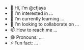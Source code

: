 - 👋 Hi, I’m @cfjaya
- 👀 I’m interested in ...
- 🌱 I’m currently learning ...
- 💞️ I’m looking to collaborate on ...
- 📫 How to reach me ...
- 😄 Pronouns: ...
- ⚡ Fun fact: ...

<!---
cfjaya/cfjaya is a ✨ special ✨ repository because its `README.md` (this file) appears on your GitHub profile.
You can click the Preview link to take a look at your changes.
--->
